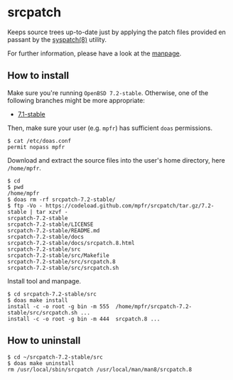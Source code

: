 # srcpatch

Keeps source trees up-to-date just by applying the patch files provided en passant by the [syspatch(8)](http://man.openbsd.org/syspatch) utility.

For further information, please have a look at the [manpage](https://mpfr.net/man/srcpatch/7.2-stable/srcpatch.8.html).

## How to install

Make sure you're running `OpenBSD 7.2-stable`. Otherwise, one of the following branches might be more appropriate:
* [7.1-stable](https://github.com/mpfr/srcpatch/tree/7.1-stable)

Then, make sure your user (e.g. `mpfr`) has sufficient `doas` permissions.

```
$ cat /etc/doas.conf
permit nopass mpfr
```

Download and extract the source files into the user's home directory, here `/home/mpfr`.

```
$ cd
$ pwd
/home/mpfr
$ doas rm -rf srcpatch-7.2-stable/
$ ftp -Vo - https://codeload.github.com/mpfr/srcpatch/tar.gz/7.2-stable | tar xzvf -
srcpatch-7.2-stable
srcpatch-7.2-stable/LICENSE
srcpatch-7.2-stable/README.md
srcpatch-7.2-stable/docs
srcpatch-7.2-stable/docs/srcpatch.8.html
srcpatch-7.2-stable/src
srcpatch-7.2-stable/src/Makefile
srcpatch-7.2-stable/src/srcpatch.8
srcpatch-7.2-stable/src/srcpatch.sh
```

Install tool and manpage.

```
$ cd srcpatch-7.2-stable/src
$ doas make install
install -c -o root -g bin -m 555  /home/mpfr/srcpatch-7.2-stable/src/srcpatch.sh ...
install -c -o root -g bin -m 444  srcpatch.8 ...
```

## How to uninstall

```
$ cd ~/srcpatch-7.2-stable/src
$ doas make uninstall
rm /usr/local/sbin/srcpatch /usr/local/man/man8/srcpatch.8
```
